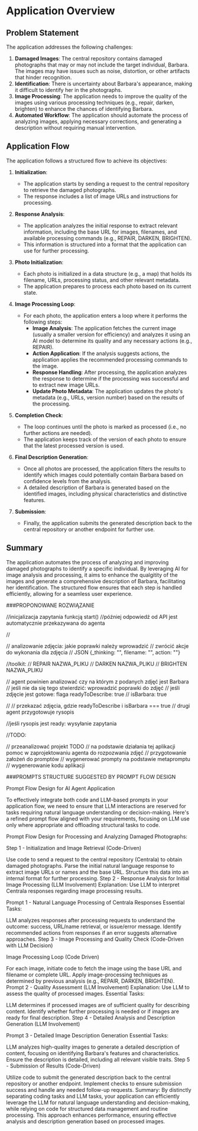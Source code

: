 # Application Overview

## Problem Statement
The application addresses the following challenges:
1. **Damaged Images**: The central repository contains damaged photographs that may or may not include the target individual, Barbara. The images may have issues such as noise, distortion, or other artifacts that hinder recognition.
2. **Identification**: There is uncertainty about Barbara's appearance, making it difficult to identify her in the photographs.
3. **Image Processing**: The application needs to improve the quality of the images using various processing techniques (e.g., repair, darken, brighten) to enhance the chances of identifying Barbara.
4. **Automated Workflow**: The application should automate the process of analyzing images, applying necessary corrections, and generating a description without requiring manual intervention.

## Application Flow
The application follows a structured flow to achieve its objectives:

1. **Initialization**:
   - The application starts by sending a request to the central repository to retrieve the damaged photographs.
   - The response includes a list of image URLs and instructions for processing.

2. **Response Analysis**:
   - The application analyzes the initial response to extract relevant information, including the base URL for images, filenames, and available processing commands (e.g., REPAIR, DARKEN, BRIGHTEN).
   - This information is structured into a format that the application can use for further processing.

3. **Photo Initialization**:
   - Each photo is initialized in a data structure (e.g., a map) that holds its filename, URLs, processing status, and other relevant metadata.
   - The application prepares to process each photo based on its current state.

4. **Image Processing Loop**:
   - For each photo, the application enters a loop where it performs the following steps:
     - **Image Analysis**: The application fetches the current image (usually a smaller version for efficiency) and analyzes it using an AI model to determine its quality and any necessary actions (e.g., REPAIR).
     - **Action Application**: If the analysis suggests actions, the application applies the recommended processing commands to the image.
     - **Response Handling**: After processing, the application analyzes the response to determine if the processing was successful and to extract new image URLs.
     - **Update Photo Metadata**: The application updates the photo's metadata (e.g., URLs, version number) based on the results of the processing.

5. **Completion Check**:
   - The loop continues until the photo is marked as processed (i.e., no further actions are needed).
   - The application keeps track of the version of each photo to ensure that the latest processed version is used.

6. **Final Description Generation**:
   - Once all photos are processed, the application filters the results to identify which images could potentially contain Barbara based on confidence levels from the analysis.
   - A detailed description of Barbara is generated based on the identified images, including physical characteristics and distinctive features.

7. **Submission**:
   - Finally, the application submits the generated description back to the central repository or another endpoint for further use.

## Summary
The application automates the process of analyzing and improving damaged photographs to identify a specific individual. By leveraging AI for image analysis and processing, it aims to enhance the qualgitity of the images and generate a comprehensive description of Barbara, facilitating her identification. The structured flow ensures that each step is handled efficiently, allowing for a seamless user experience.

###PROPONOWANE ROZWIĄZANIE

//inicjalizacja zapytania funkcją start()
//później odpowiedź od API jest automatycznie przekazywana do agenta

// <prompt1>

// analizowanie zdjęcia: jakie poprawki należy wprowadzić 
// zwrócić akcje do wykonania dla zdjęcia 
// JSON {_thinking: "", filename: "", action: ""}

//toolkit:
// REPAIR NAZWA_PLIKU
// DARKEN NAZWA_PLIKU
// BRIGHTEN NAZWA_PLIKU

// agent powinien analizować czy na którym z podanych zdjęć jest Barbara
// jeśli nie da się tego stwierdzić: wprowadzić poprawki do zdjęć
// jeśli zdjęcie jest gotowe: flaga readyToDescribe: true
// isBarbara: true


// <prompt2>
// przekazać zdjęcia, gdzie readyToDescribe i isBarbara === true
// drugi agent przygotowuje rysopis

//jeśli rysopis jest ready: wysyłanie zapytania


//TODO:

// przeanalizować projekt TODO
// na podstawie działania tej aplikacji pomoc w zaprojektowaniu agenta do rozpozwania zdjęć
// przygotowanie założeń do promptów
// wygenerować prompty na podstawie metapromptu
// wygenerowanie kodu aplikacji


###PROMPTS STRUCTURE SUGGESTED BY PROMPT FLOW DESIGN

Prompt Flow Design for AI Agent Application

To effectively integrate both code and LLM-based prompts in your application flow, we need to ensure that LLM interactions are reserved for tasks requiring natural language understanding or decision-making. Here's a refined prompt flow aligned with your requirements, focusing on LLM use only where appropriate and offloading structural tasks to code.

Prompt Flow Design for Processing and Analyzing Damaged Photographs:

Step 1 - Initialization and Image Retrieval (Code-Driven)

Use code to send a request to the central repository (Centrala) to obtain damaged photographs.
Parse the initial natural language response to extract image URLs or names and the base URL.
Structure this data into an internal format for further processing.
Step 2 - Response Analysis for Initial Image Processing (LLM Involvement) Explanation: Use LLM to interpret Centrala responses regarding image processing results.

Prompt 1 - Natural Language Processing of Centrala Responses Essential Tasks:

LLM analyzes responses after processing requests to understand the outcome: success, URL/name retrieval, or issue/error message.
Identify recommended actions from responses if an error suggests alternative approaches.
Step 3 - Image Processing and Quality Check (Code-Driven with LLM Decision)

Image Processing Loop (Code Driven)

For each image, initiate code to fetch the image using the base URL and filename or complete URL.
Apply image-processing techniques as determined by previous analysis (e.g., REPAIR, DARKEN, BRIGHTEN).
Prompt 2 - Quality Assessment (LLM Involvement) Explanation: Use LLM to assess the quality of processed images. Essential Tasks:

LLM determines if processed images are of sufficient quality for describing content.
Identify whether further processing is needed or if images are ready for final description.
Step 4 - Detailed Analysis and Description Generation (LLM Involvement)

Prompt 3 - Detailed Image Description Generation Essential Tasks:

LLM analyzes high-quality images to generate a detailed description of content, focusing on identifying Barbara's features and characteristics.
Ensure the description is detailed, including all relevant visible traits.
Step 5 - Submission of Results (Code-Driven)

Utilize code to submit the generated description back to the central repository or another endpoint.
Implement checks to ensure submission success and handle any needed follow-up requests.
Summary: By distinctly separating coding tasks and LLM tasks, your application can efficiently leverage the LLM for natural language understanding and decision-making, while relying on code for structured data management and routine processing. This approach enhances performance, ensuring effective analysis and description generation based on processed images.

